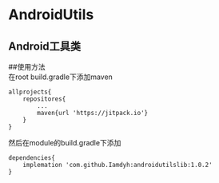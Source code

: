 # AndroidUtils
## Android工具类
##使用方法  
在root build.gradle下添加maven 
```
allprojects{
    repositores{
        ...
        maven{url 'https://jitpack.io'}
    }
}
``` 
然后在module的build.gradle下添加 
```
dependencies{
    implemation 'com.github.Iamdyh:androidutilslib:1.0.2'
}
```
